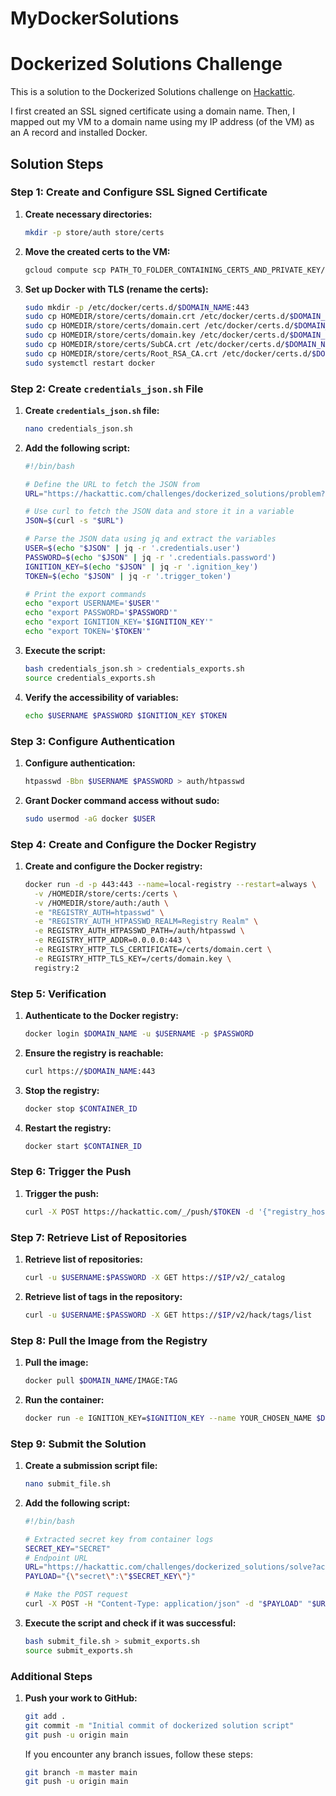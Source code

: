 # MyDockerSolutions
# Dockerized Solutions Challenge

This is a solution to the Dockerized Solutions challenge on [Hackattic](https://hackattic.com/challenges/dockerized_solutions).

I first created an SSL signed certificate using a domain name. Then, I mapped out my VM to a domain name using my IP address (of the VM) as an A record and installed Docker.

## Solution Steps

### Step 1: Create and Configure SSL Signed Certificate

1. **Create necessary directories:**
    ```bash
    mkdir -p store/auth store/certs
    ```

2. **Move the created certs to the VM:**
    ```bash
    gcloud compute scp PATH_TO_FOLDER_CONTAINING_CERTS_AND_PRIVATE_KEY/* VM_NAME:HOMEDIR/store/certs/ --zone=$ZONE
    ```

3. **Set up Docker with TLS (rename the certs):**
    ```bash
    sudo mkdir -p /etc/docker/certs.d/$DOMAIN_NAME:443
    sudo cp HOMEDIR/store/certs/domain.crt /etc/docker/certs.d/$DOMAIN_NAME:443/
    sudo cp HOMEDIR/store/certs/domain.cert /etc/docker/certs.d/$DOMAIN_NAME:443/
    sudo cp HOMEDIR/store/certs/domain.key /etc/docker/certs.d/$DOMAIN_NAME:443/
    sudo cp HOMEDIR/store/certs/SubCA.crt /etc/docker/certs.d/$DOMAIN_NAME:443/
    sudo cp HOMEDIR/store/certs/Root_RSA_CA.crt /etc/docker/certs.d/$DOMAIN_NAME:443/
    sudo systemctl restart docker
    ```

### Step 2: Create `credentials_json.sh` File

1. **Create `credentials_json.sh` file:**
    ```bash
    nano credentials_json.sh
    ```

2. **Add the following script:**
    ```bash
    #!/bin/bash

    # Define the URL to fetch the JSON from
    URL="https://hackattic.com/challenges/dockerized_solutions/problem?access_token=$ACCESS_TOKEN"

    # Use curl to fetch the JSON data and store it in a variable
    JSON=$(curl -s "$URL")

    # Parse the JSON data using jq and extract the variables
    USER=$(echo "$JSON" | jq -r '.credentials.user')
    PASSWORD=$(echo "$JSON" | jq -r '.credentials.password')
    IGNITION_KEY=$(echo "$JSON" | jq -r '.ignition_key')
    TOKEN=$(echo "$JSON" | jq -r '.trigger_token')

    # Print the export commands
    echo "export USERNAME='$USER'"
    echo "export PASSWORD='$PASSWORD'"
    echo "export IGNITION_KEY='$IGNITION_KEY'"
    echo "export TOKEN='$TOKEN'"
    ```

3. **Execute the script:**
    ```bash
    bash credentials_json.sh > credentials_exports.sh
    source credentials_exports.sh
    ```

4. **Verify the accessibility of variables:**
    ```bash
    echo $USERNAME $PASSWORD $IGNITION_KEY $TOKEN
    ```

### Step 3: Configure Authentication

1. **Configure authentication:**
    ```bash
    htpasswd -Bbn $USERNAME $PASSWORD > auth/htpasswd
    ```

2. **Grant Docker command access without sudo:**
    ```bash
    sudo usermod -aG docker $USER
    ```

### Step 4: Create and Configure the Docker Registry

1. **Create and configure the Docker registry:**
    ```bash
    docker run -d -p 443:443 --name=local-registry --restart=always \
      -v /HOMEDIR/store/certs:/certs \
      -v /HOMEDIR/store/auth:/auth \
      -e "REGISTRY_AUTH=htpasswd" \
      -e "REGISTRY_AUTH_HTPASSWD_REALM=Registry Realm" \
      -e REGISTRY_AUTH_HTPASSWD_PATH=/auth/htpasswd \
      -e REGISTRY_HTTP_ADDR=0.0.0.0:443 \
      -e REGISTRY_HTTP_TLS_CERTIFICATE=/certs/domain.cert \
      -e REGISTRY_HTTP_TLS_KEY=/certs/domain.key \
      registry:2
    ```

### Step 5: Verification

1. **Authenticate to the Docker registry:**
    ```bash
    docker login $DOMAIN_NAME -u $USERNAME -p $PASSWORD
    ```

2. **Ensure the registry is reachable:**
    ```bash
    curl https://$DOMAIN_NAME:443
    ```

3. **Stop the registry:**
    ```bash
    docker stop $CONTAINER_ID
    ```

4. **Restart the registry:**
    ```bash
    docker start $CONTAINER_ID
    ```

### Step 6: Trigger the Push

1. **Trigger the push:**
    ```bash
    curl -X POST https://hackattic.com/_/push/$TOKEN -d '{"registry_host": "$DOMAIN_NAME"}'
    ```

### Step 7: Retrieve List of Repositories

1. **Retrieve list of repositories:**
    ```bash
    curl -u $USERNAME:$PASSWORD -X GET https://$IP/v2/_catalog
    ```

2. **Retrieve list of tags in the repository:**
    ```bash
    curl -u $USERNAME:$PASSWORD -X GET https://$IP/v2/hack/tags/list
    ```

### Step 8: Pull the Image from the Registry

1. **Pull the image:**
    ```bash
    docker pull $DOMAIN_NAME/IMAGE:TAG
    ```

2. **Run the container:**
    ```bash
    docker run -e IGNITION_KEY=$IGNITION_KEY --name YOUR_CHOSEN_NAME $DOMAIN_NAME/IMAGE:TAG
    ```

### Step 9: Submit the Solution

1. **Create a submission script file:**
    ```bash
    nano submit_file.sh
    ```

2. **Add the following script:**
    ```bash
    #!/bin/bash

    # Extracted secret key from container logs
    SECRET_KEY="SECRET"
    # Endpoint URL
    URL="https://hackattic.com/challenges/dockerized_solutions/solve?access_token=$ACCESS_TOKEN"
    PAYLOAD="{\"secret\":\"$SECRET_KEY\"}"

    # Make the POST request
    curl -X POST -H "Content-Type: application/json" -d "$PAYLOAD" "$URL"
    ```

3. **Execute the script and check if it was successful:**
    ```bash
    bash submit_file.sh > submit_exports.sh
    source submit_exports.sh
    ```

### Additional Steps

1. **Push your work to GitHub:**
    ```bash
    git add .
    git commit -m "Initial commit of dockerized solution script"
    git push -u origin main
    ```
    
    If you encounter any branch issues, follow these steps:
    ```bash
    git branch -m master main
    git push -u origin main
    ```
